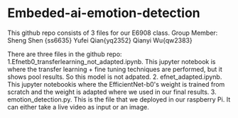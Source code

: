 # Embeded-ai-emotion-detection
This github repo consists of 3 files for our E6908 class. 
Group Member:
Sheng Shen {ss6635}
Yufei Qian{yq2352}
Qianyi Wu{qw2383}

There are three files in the github repo:
1.Efnetb0_transferlearning_not_adapted.ipynb. This jupyter notebook is where the transfer learning + fine tuning techniques are performed, but it shows pool results. So this model is not adpated.
2. efnet_adapted.ipynb. This jupyter notebookis where the EfficientNet-b0's weight is trained from scratch and the weight is adapted where we used in our final results.
3. emotion_detection.py. This is the file that we deployed in our raspberry Pi. It can either take a live video as input or an image. 
